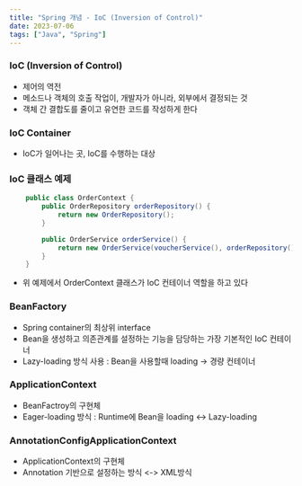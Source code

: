 ```yaml
---
title: "Spring 개념 - IoC (Inversion of Control)"
date: 2023-07-06
tags: ["Java", "Spring"]
---
```


### IoC (Inversion of Control)

- 제어의 역전
- 메소드나 객체의 호출 작업이, 개발자가 아니라, 외부에서 결정되는 것
- 객체 간 결합도를 줄이고 유연한 코드를 작성하게 한다

### IoC Container

- IoC가 일어나는 곳, IoC를 수행하는 대상

### IoC 클래스 예제

```java
    public class OrderContext {
        public OrderRepository orderRepository() {
            return new OrderRepository();
        }

        public OrderService orderService() {
            return new OrderService(voucherService(), orderRepository());
        }
    }
```

- 위 예제에서 OrderContext 클래스가 IoC 컨테이너 역할을 하고 있다

### BeanFactory

- Spring container의 최상위 interface
- Bean을 생성하고 의존관계를 설정하는 기능을 담당하는 가장 기본적인 IoC 컨테이너
- Lazy-loading 방식 사용 : Bean을 사용할때 loading -> 경량 컨테이너

### ApplicationContext

- BeanFactroy의 구현체
- Eager-loading 방식 : Runtime에 Bean을 loading <-> Lazy-loading

### AnnotationConfigApplicationContext

- ApplicationContext의 구현체
- Annotation 기반으로 설정하는 방식 <-> XML방식
